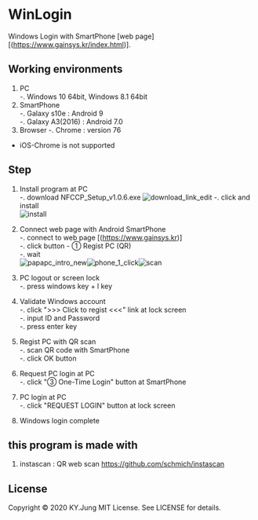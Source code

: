 # WinLogin
Windows Login with SmartPhone [web page] [(https://www.gainsys.kr/index.html)].


## Working environments  
1. PC  
    -. Windows 10 64bit, Windows 8.1 64bit
2. SmartPhone  
    -. Galaxy s10e : Android 9  
    -. Galaxy A3(2016) : Android 7.0  
3. Browser
    -. Chrome : version 76  
* iOS-Chrome is not supported


## Step
1. Install program at PC  
    -. download NFCCP_Setup_v1.0.6.exe
    ![download_link_edit](https://user-images.githubusercontent.com/39116699/78457619-8ab69a80-76e6-11ea-9755-36a1bb036aaf.png)
    -. click and install  
    ![install](https://user-images.githubusercontent.com/39116699/78457653-cfdacc80-76e6-11ea-9d74-8ff75cef83c5.png)
    
2. Connect web page with Android SmartPhone  
    -. connect to web page [(https://www.gainsys.kr)]  
    -. click button - ① Regist PC (QR)  
    -. wait  
    ![papapc_intro_new](https://user-images.githubusercontent.com/39116699/78457674-ef71f500-76e6-11ea-88a3-ab0ae1be4e76.jpg)![phone_1_click](https://user-images.githubusercontent.com/39116699/78457675-f1d44f00-76e6-11ea-95a3-cace47891252.png)![scan](https://user-images.githubusercontent.com/39116699/78457678-f4cf3f80-76e6-11ea-8ab7-625f0199d9d7.jpg)

3. PC logout or screen lock  
    -. press windows key + l key  
4. Validate Windows account  
    -. click ">>> Click to regist <<<" link at lock screen  
    -. input ID and Password  
    -. press enter key  
5. Regist PC with QR scan  
    -. scan QR code with SmartPhone  
    -. click OK button  
6. Request PC login at PC  
    -. click "③ One-Time Login" button at SmartPhone  
7. PC login at PC  
    -. click "REQUEST LOGIN" button at lock screen  
8. Windows login complete  

## this program is made with
1. instascan : QR web scan
    https://github.com/schmich/instascan


## License
Copyright &copy; 2020 KY.Jung
MIT License. See LICENSE for details.
